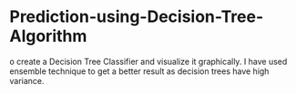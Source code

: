 # Prediction-using-Decision-Tree-Algorithm
o create a Decision Tree Classifier and visualize it graphically. I have used ensemble technique to get a better result as decision trees have high variance.
